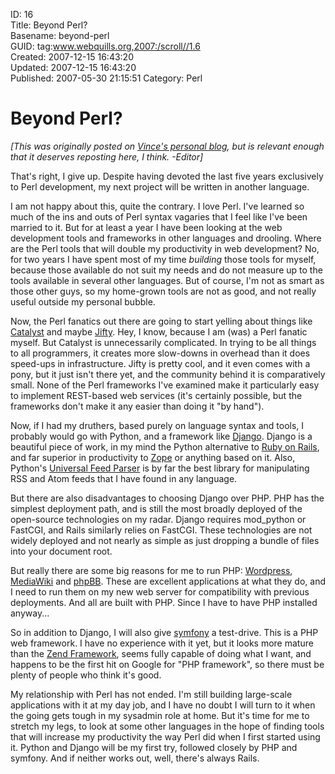 ID: 16  
Title: Beyond Perl?  
Basename: beyond-perl  
GUID: tag:www.webquills.org,2007:/scroll//1.6  
Created: 2007-12-15 16:43:20  
Updated: 2007-12-15 16:43:20  
Published: 2007-05-30 21:15:51
Category: Perl  

# Beyond Perl?
<em>[This was originally posted on <a href="http://whatvincedid.blogspot.com">Vince's personal blog</a>, but is relevant enough that it deserves reposting here, I think. -Editor]</em>

That's right, I give up. Despite having devoted the last five years exclusively to Perl development, my next project will be written in another language.

I am not happy about this, quite the contrary. I love Perl. I've learned so much of the ins and outs of Perl syntax vagaries that I feel like I've been married to it. But for at least a year I have been looking at the web development tools and frameworks in other languages and drooling. Where are the Perl tools that will double my productivity in web development? No, for two years I have spent most of my time <em>building</em> those tools for myself, because those available do not suit my needs and do not measure up to the tools available in several other languages. But of course, I'm not as smart as those other guys, so my home-grown tools are not as good, and not really useful outside my personal bubble.

Now, the Perl fanatics out there are going to start yelling about things like <a href="http://www.catalystframework.org/">Catalyst</a> and maybe <a href="http://jifty.org/view/HomePage">Jifty</a>. Hey, I know, because I am (was) a Perl fanatic myself. But Catalyst is unnecessarily complicated. In trying to be all things to all programmers, it creates more slow-downs in overhead than it does speed-ups in infrastructure. Jifty is pretty cool, and it even comes with a pony, but it just isn't there yet, and the community behind it is comparatively small. None of the Perl frameworks I've examined make it particularly easy to implement REST-based web services (it's certainly possible, but the frameworks don't make it any easier than doing it "by hand").

Now, if I had my druthers, based purely on language syntax and tools, I probably would go with Python, and a framework like <a href="http://www.djangoproject.com/">Django</a>. Django is a beautiful piece of work, in my mind the Python alternative to <a href="http://www.rubyonrails.org/">Ruby on Rails</a>, and far superior in productivity to <a href="http://zope.org/">Zope</a> or anything based on it. Also, Python's <a href="http://www.feedparser.org/">Universal Feed Parser</a> is by far the best library for manipulating RSS and Atom feeds that I have found in any language.

But there are also disadvantages to choosing Django over PHP. PHP has the simplest deployment path, and is still the most broadly deployed of the open-source technologies on my radar. Django requires mod_python or FastCGI, and Rails similarly relies on FastCGI. These technologies are not widely deployed and not nearly as simple as just dropping a bundle of files into your document root.

But really there are some big reasons for me to run PHP: <a href="http://www.wordpress.org" title="Wordpress">Wordpress</a>, <a href="http://www.mediawiki.org/wiki/MediaWiki">MediaWiki</a> and <a href="http://www.phpbb.com/">phpBB</a>. These are excellent applications at what they do, and I need to run them on my new web server for compatibility with previous deployments. And all are built with PHP. Since I have to have PHP installed anyway...

So in addition to Django, I will also give <a href="http://www.symfony-project.com/">symfony</a> a test-drive. This is a PHP web framework. I have no experience with it yet, but it looks more mature than the <a href="http://framework.zend.com">Zend Framework</a>, seems fully capable of doing what I want, and happens to be the first hit on Google for "PHP framework", so there must be plenty of people who think it's good.

My relationship with Perl has not ended. I'm still building large-scale applications with it at my day job, and I have no doubt I will turn to it when the going gets tough in my sysadmin role at home. But it's time for me to stretch my legs, to look at some other languages in the hope of finding tools that will increase my productivity the way Perl did when I first started using it. Python and Django will be my first try, followed closely by PHP and symfony. And if neither works out, well, there's always Rails.



